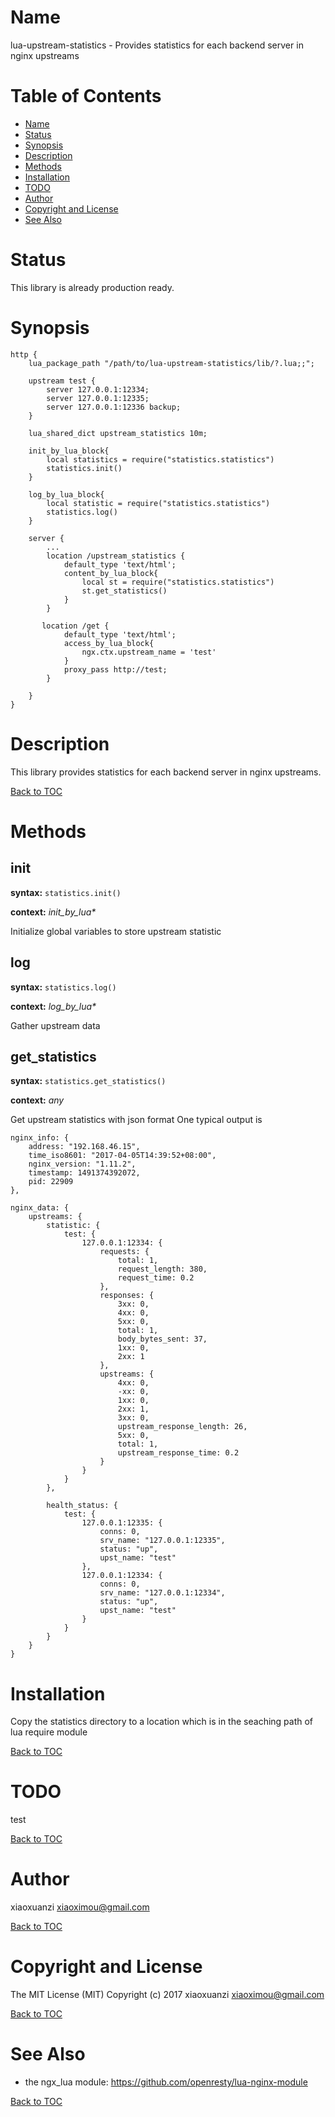Name
====

lua-upstream-statistics - Provides statistics for each backend server in nginx upstreams

Table of Contents
=================

* [Name](#name)
* [Status](#status)
* [Synopsis](#synopsis)
* [Description](#description)
* [Methods](#methods)
* [Installation](#installation)
* [TODO](#todo)
* [Author](#author)
* [Copyright and License](#copyright-and-license)
* [See Also](#see-also)

Status
======

This library  is already production ready.

Synopsis
========

```nginx
http {
    lua_package_path "/path/to/lua-upstream-statistics/lib/?.lua;;";

    upstream test {
        server 127.0.0.1:12334;
        server 127.0.0.1:12335;
        server 127.0.0.1:12336 backup;
    }
    
    lua_shared_dict upstream_statistics 10m;
    
    init_by_lua_block{
        local statistics = require("statistics.statistics")
        statistics.init()
    }   

    log_by_lua_block{
        local statistic = require("statistics.statistics")
        statistics.log()
    }

    server {
        ...
        location /upstream_statistics {
            default_type 'text/html';
            content_by_lua_block{
                local st = require("statistics.statistics")
                st.get_statistics()
            }
        }

       location /get {
            default_type 'text/html';
            access_by_lua_block{
                ngx.ctx.upstream_name = 'test'
            }
            proxy_pass http://test;
        }

    }
}
```

Description
===========

This library provides statistics for each backend server in nginx upstreams.

[Back to TOC](#table-of-contents)

Methods
=======
init
-------------
**syntax:** `statistics.init()`

**context:** *init_by_lua&#42;*

Initialize global variables to store upstream statistic 

log
-------------
**syntax:** `statistics.log()`

**context:** *log_by_lua&#42;*

Gather upstream data 

get_statistics
-------------
**syntax:** `statistics.get_statistics()`

**context:** *any*

Get upstream statistics with json format
One typical output is
```
nginx_info: {
    address: "192.168.46.15",
    time_iso8601: "2017-04-05T14:39:52+08:00",
    nginx_version: "1.11.2",
    timestamp: 1491374392072,
    pid: 22909
},

nginx_data: {
    upstreams: {
        statistic: {
            test: {
                127.0.0.1:12334: {
                    requests: {
                        total: 1,
                        request_length: 380,
                        request_time: 0.2
                    },
                    responses: {
                        3xx: 0,
                        4xx: 0,
                        5xx: 0,
                        total: 1,
                        body_bytes_sent: 37,
                        1xx: 0,
                        2xx: 1
                    },
                    upstreams: {
                        4xx: 0,
                        -xx: 0,
                        1xx: 0,
                        2xx: 1,
                        3xx: 0,
                        upstream_response_length: 26,
                        5xx: 0,
                        total: 1,
                        upstream_response_time: 0.2
                    }
                }
            }
        },

        health_status: {
            test: {
                127.0.0.1:12335: {
                    conns: 0,
                    srv_name: "127.0.0.1:12335",
                    status: "up",
                    upst_name: "test"
                },
                127.0.0.1:12334: {
                    conns: 0,
                    srv_name: "127.0.0.1:12334",
                    status: "up",
                    upst_name: "test"
                }
            }
        }
    }
}
```

Installation
============
Copy the statistics directory to a location which is in the seaching path of lua require module 

[Back to TOC](#table-of-contents)

TODO
====
test

[Back to TOC](#table-of-contents)

Author
======

xiaoxuanzi xiaoximou@gmail.com

[Back to TOC](#table-of-contents)

Copyright and License
=====================
The MIT License (MIT)
Copyright (c) 2017 xiaoxuanzi xiaoximou@gmail.com

[Back to TOC](#table-of-contents)

See Also
========
* the ngx_lua module: https://github.com/openresty/lua-nginx-module

[Back to TOC](#table-of-contents)

